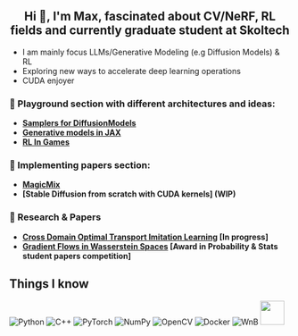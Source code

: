 <h2 align="center">Hi 👋, I'm Max, fascinated about CV/NeRF, RL fields and currently graduate student at Skoltech</h2>

- I am mainly focus LLMs/Generative Modeling (e.g Diffusion Models) & RL
- Exploring new ways to accelerate deep learning operations
- CUDA enjoyer


### :game_die: Playground section with different architectures and ideas:
- **[Samplers for DiffusionModels](https://github.com/skylooop/Diffusion-Samplers)**
- **[Generative models in JAX](https://github.com/skylooop/JeepAutoeXcoders)**
- **[RL In Games](https://github.com/skylooop/RLGames_Playground)**
### :muscle: Implementing papers section:
- **[MagicMix](https://github.com/skylooop/DiffusionModels/tree/master/MagicMix_mini)**
- **[Stable Diffusion from scratch with CUDA kernels] (WIP)**
### :microscope: Research & Papers
- **[Cross Domain Optimal Transport Imitation Learning](https://github.com/skylooop/CILOT-Research) [In progress]** 
- **[Gradient Flows in Wasserstein Spaces](https://github.com/skylooop/Diploma-MastersApplication/blob/main/AwardWinningGradFlows.pdf) [Award in Probability & Stats student papers competition]**
## Things I know
![Python](https://img.shields.io/badge/python-3670A0?style=for-the-badge&logo=python&logoColor=ffdd54)
![C++](https://img.shields.io/badge/c++-%2300599C.svg?style=for-the-badge&logo=c%2B%2B&logoColor=white)
![PyTorch](https://img.shields.io/badge/PyTorch-%23EE4C2C.svg?style=for-the-badge&logo=PyTorch&logoColor=white)
![NumPy](https://img.shields.io/badge/numpy-%23013243.svg?style=for-the-badge&logo=numpy&logoColor=white)
![OpenCV](https://img.shields.io/badge/opencv-%23white.svg?style=for-the-badge&logo=opencv&logoColor=white)
![Docker](https://img.shields.io/badge/Docker-2CA5E0?style=for-the-badge&logo=docker&logoColor=white)
![WnB](https://img.shields.io/badge/Weights_&_Biases-FFBE00?style=for-the-badge&logo=WeightsAndBiases&logoColor=white)
<img src="https://raw.githubusercontent.com/huggingface/awesome-huggingface/main/logo.svg" width="43px">
